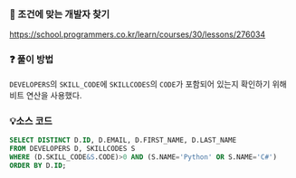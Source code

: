### 🔗 조건에 맞는 개발자 찾기
https://school.programmers.co.kr/learn/courses/30/lessons/276034

### ❓ 풀이 방법
`DEVELOPERS`의 `SKILL_CODE`에 `SKILLCODES`의 `CODE`가 포함되어 있는지 확인하기 위해 비트 연산을 사용했다.

### 💡소스 코드
````sql
SELECT DISTINCT D.ID, D.EMAIL, D.FIRST_NAME, D.LAST_NAME
FROM DEVELOPERS D, SKILLCODES S
WHERE (D.SKILL_CODE&S.CODE)>0 AND (S.NAME='Python' OR S.NAME='C#')
ORDER BY D.ID;
````
